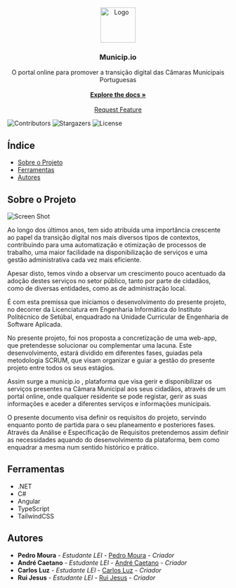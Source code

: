 <br/>
<p align="center">
  <a href="https://github.com/pedromouraips/Municip.io">
    <img src="https://i.imgur.com/1JhZzgy.png" alt="Logo" width="80" height="80">
  </a>

  <h3 align="center">Municip.io</h3>

  <p align="center">
    O portal online para promover a transição digital das Câmaras Municipais Portuguesas
    <br/>
    <br/>
    <a href="https://github.com/pedromouraips/Municip.io"><strong>Explore the docs »</strong></a>
    <br/>
    <br/>
    <a href="https://github.com/pedromouraips/Municip.io/issues">Request Feature</a>
  </p>
</p>

![Contributors](https://img.shields.io/github/contributors/pedromouraips/Municip.io?color=dark-green) ![Stargazers](https://img.shields.io/github/stars/pedromouraips/Municip.io?style=social) ![License](https://img.shields.io/github/license/pedromouraips/Municip.io) 

## Índice

* [Sobre o Projeto](#sobre-o-projeto)
* [Ferramentas](#ferramentas)
* [Autores](#autores)

## Sobre o Projeto

![Screen Shot](https://i.imgur.com/1I8cUe1.png)

Ao longo dos últimos anos, tem sido atribuída uma importância crescente ao papel da transição digital nos mais diversos tipos de contextos, contribuindo para uma automatização e otimização de processos de trabalho, uma maior facilidade na disponibilização de serviços e uma gestão administrativa cada vez mais eficiente. 

Apesar disto, temos vindo a observar um crescimento pouco acentuado da adoção destes serviços no setor público, tanto por parte de cidadãos, como de diversas entidades, como as de administração local.

É com esta premissa que iniciamos o desenvolvimento do presente projeto, no decorrer da Licenciatura em Engenharia Informática do Instituto Politécnico de Setúbal, enquadrado na Unidade Curricular de Engenharia de Software Aplicada.

No presente projeto, foi nos proposta a concretização de uma web-app, que pretendesse solucionar ou complementar uma lacuna. Este desenvolvimento, estará dividido em diferentes fases, guiadas pela metodologia SCRUM, que visam organizar e guiar a gestão do presente projeto entre todos os seus estágios.

Assim surge a municip.io , plataforma que visa gerir e disponibilizar os serviços presentes na Câmara Municipal aos seus cidadãos, através de um portal online, onde qualquer residente se pode registar, gerir as suas informações e aceder a diferentes serviços e informações municipais.

O presente documento visa definir os requisitos do projeto, servindo enquanto ponto de partida para o seu planeamento e posteriores fases. Através da Análise e Especificação de Requisitos pretendemos assim definir as necessidades aquando do desenvolvimento da plataforma, bem como enquadrar a mesma num sentido histórico e prático.

## Ferramentas

- .NET
- C#
- Angular
- TypeScript
- TailwindCSS

## Autores

* **Pedro Moura** - *Estudante LEI* - [Pedro Moura]() - *Criador*
* **André Caetano** - *Estudante LEI* - [André Caetano]() - *Criador*
* **Carlos Luz** - *Estudante LEI* - [Carlos Luz]() - *Criador*
* **Rui Jesus** - *Estudante LEI* - [Rui Jesus]() - *Criador*
